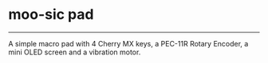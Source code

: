 # moo-sic pad

---

A simple macro pad with 4 Cherry MX keys, a PEC-11R Rotary Encoder, a mini OLED screen and a vibration motor. 
